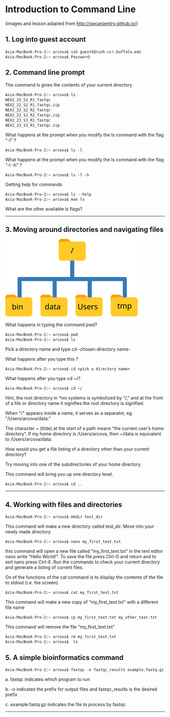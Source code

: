 # Introduction to Command Line
(images and lesson adapted from http://swcarpentry.github.io/)

## 1. Log into guest account 

```
Asia-MacBook-Pro-2:~ arcova$ ssh guestX@rush.ccr.buffalo.edu
Asia-MacBook-Pro-2:~ arcova$ Password: 
```

## 2. Command line prompt

The command ls gives the contents of your current directory
```
Asia-MacBook-Pro-2:~ arcova$ ls 
NEX2_22_S2_R1_fastqc					
NEX2_22_S2_R1_fastqc.zip				
NEX2_22_S2_R2_fastqc					
NEX2_22_S2_R2_fastqc.zip				
NEX2_23_S3_R1_fastqc					
NEX2_23_S3_R1_fastqc.zip
```
What happens at the prompt when you modify the ls command with the flag "-l" ?

```
Asia-MacBook-Pro-2:~ arcova$ ls -l
```

What happens at the prompt when you modify the ls command with the flag "-l -h" ?


```
Asia-MacBook-Pro-2:~ arcova$ ls -l -h 
```

Getting help for commands 
```
Asia-MacBook-Pro-2:~ arcova$ ls --help
Asia-MacBook-Pro-2:~ arcova$ man ls 
```
What are the other available ls flags?

---

## 3. Moving around directories and navigating files 
![alt text](filesystem.svg)

What happens in typing the command pwd?
```
Asia-MacBook-Pro-2:~ arcova$ pwd
Asia-MacBook-Pro-2:~ arcova$ ls
```
Pick a directory name and type cd -chosen directory name-

What happens after you type this ?

```
Asia-MacBook-Pro-2:~ arcova$ cd <pick a directory name>
```
What happens after you type cd ~/? 

```
Asia-MacBook-Pro-2:~ arcova$ cd ~/
```

Hint, the root directory in *nix systems is symbolized by "/," and at the front of a file or directory name it signifies the root directory is signified. 

When "/" appears inside a name, it serves as a separator, eg. "/Users/arcova/data."

The character ~ (tilde) at the start of a path means “the current user’s home directory”. If my home directory is /Users/arcova, then ~/data is equivalent to /Users/arcova/data.

How would you get a file listing of a directory other than your current directory? 

Try moving into one of the subdirectories of your home directory. 

This command will bring you up one directory level. 
```
Asia-MacBook-Pro-2:~ arcova$ cd ..
```

---

## 4. Working with files and directories 

```
Asia-MacBook-Pro-2:~ arcova$ mkdir test_dir
```

This command will make a new directory called test_dir.
Move into your newly made directory. 

```
Asia-MacBook-Pro-2:~ arcova$ nano my_first_text.txt
```
this command will open a new file called "my\_first\_text.txt" in the text editor nano 
write "Hello World!". 
To save the file press Ctrl-O and return and to exit nano press Ctrl-X.
Run the commands to check your current directory and generate a listing of current files. 

On of the functions of the cat command is to display the contents of the file to stdout (i.e. the screen).
```
Asia-MacBook-Pro-2:~ arcova$ cat my_first_text.txt 
```
This command will make a new copy of "my\_first\_text.txt" with a different file name

```
Asia-MacBook-Pro-2:~ arcova$ cp my_first_text.txt my_other_text.txt
```

This command will remove the file "my\_first\_text.txt"

```
Asia-MacBook-Pro-2:~ arcova$ rm my_first_text.txt
Asia-MacBook-Pro-2:~ arcova$  ls
```

## 5. A simple bioinformatics command 

```
Asia-MacBook-Pro-2:~ arcova$ fastqc -o fastqc_results example.fastq.gz
```
a. fastqc indicates which program to run 

b. -o indicates the prefix for output files and fastqc_results is the desired prefix

c. example.fastq.gz indicates the file to process by fastqc

---







